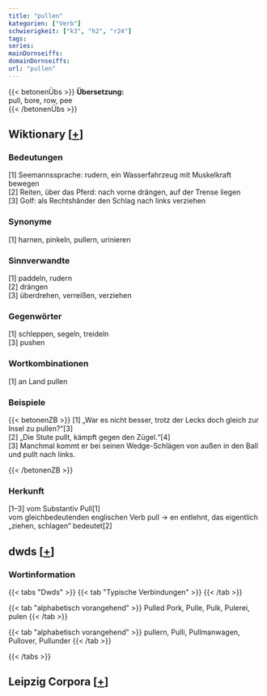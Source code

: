 ```yaml
---
title: "pullen"
kategorien: ["Verb"]
schwierigkeit: ["k3", "h2", "r24"]
tags:
series:
mainDornseiffs:
domainDornseiffs:
url: "pullen"
---
```


{{< betonenÜbs >}}
**Übersetzung:**  
pull, bore, row, pee  
{{< /betonenÜbs >}}

## Wiktionary [[+](https://de.wiktionary.org/wiki/pullen)]

### Bedeutungen
[1] Seemannssprache: rudern, ein Wasserfahrzeug mit Muskelkraft bewegen  
[2] Reiten, über das Pferd: nach vorne drängen, auf der Trense liegen  
[3] Golf: als Rechtshänder den Schlag nach links verziehen  

### Synonyme
[1] harnen, pinkeln, pullern, urinieren  

### Sinnverwandte
[1] paddeln, rudern  
[2] drängen  
[3] überdrehen, verreißen, verziehen  

### Gegenwörter
[1] schleppen, segeln, treideln  
[3] pushen  

### Wortkombinationen
[1] an Land pullen  

### Beispiele
{{< betonenZB >}}
[1] „War es nicht besser, trotz der Lecks doch gleich zur Insel zu pullen?“[3]  
[2] „Die Stute pullt, kämpft gegen den Zügel.“[4]  
[3] Manchmal kommt er bei seinen Wedge-Schlägen von außen in den Ball und pullt nach links.  

{{< /betonenZB >}}
### Herkunft
[1–3] vom Substantiv Pull[1]  
vom gleichbedeutenden englischen Verb pull → en entlehnt, das eigentlich „ziehen, schlagen“ bedeutet[2]  



## dwds [[+](https://www.dwds.de/wb/pullen)]

### Wortinformation
{{< tabs "Dwds" >}}
{{< tab "Typische Verbindungen" >}}
{{< /tab >}}

{{< tab "alphabetisch vorangehend" >}}
Pulled Pork, Pulle, Pulk, Pulerei, pulen
{{< /tab >}}

{{< tab "alphabetisch vorangehend" >}}
pullern, Pulli, Pullmanwagen, Pullover, Pullunder
{{< /tab >}}

{{< /tabs >}}

## Leipzig Corpora [[+](https://corpora.uni-leipzig.de/en/res?word=pullen&corpusId=deu_newscrawl-public_2018)]

